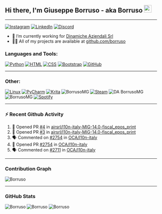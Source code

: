 ## Hi there, I'm Giuseppe Borruso - aka Borruso <img src="https://media.giphy.com/media/hvRJCLFzcasrR4ia7z/giphy.gif" width="25px">

---

[![Instagram](https://img.shields.io/badge/instagram-%23E4405F.svg?&style=for-the-badge&logo=instagram&logoColor=white)](https://www.instagram.com/_borrusogiuseppe)
[![LinkedIn](https://img.shields.io/badge/LinkedIn-0077B5?style=for-the-badge&logo=linkedin&logoColor=white)](https://www.linkedin.com/in/giuseppe-borruso-5310a4208)
[![Discord](https://img.shields.io/badge/Discord-7289DA?style=for-the-badge&logo=discord&logoColor=white)](https://discordapp.com/users/498451140678123520)

- 🔭 I’m currently working for [Dinamiche Aziendali Srl](https://github.com/dinamicheaziendali)
- 👨‍💻 All of my projects are available at [github.com/borruso](https://github.com/borruso)

### Languages and Tools:

[![Python](https://img.shields.io/badge/Python-3776AB?style=for-the-badge&logo=python&logoColor=white)](https://www.python.org)
[![HTML](https://img.shields.io/badge/HTML5-E34F26?style=for-the-badge&logo=html5&logoColor=white)](https://developer.mozilla.org/en-US/docs/Web/HTML)
[![CSS](https://img.shields.io/badge/CSS3-1572B6?style=for-the-badge&logo=css3&logoColor=white)](https://developer.mozilla.org/en-US/docs/Web/CSS)
[![Bootstrap](https://img.shields.io/badge/Bootstrap-563D7C?style=for-the-badge&logo=bootstrap&logoColor=white)](https://getbootstrap.com)
[![GitHub](https://img.shields.io/badge/GitHub-100000?style=for-the-badge&logo=github&logoColor=white)](https://github.com/borruso)

---

### Other:

[![Linux](https://img.shields.io/badge/Linux-FCC624?style=for-the-badge&logo=linux&logoColor=black)](https://www.linux.org)
[![PyCharm](https://img.shields.io/badge/pycharm-143?style=for-the-badge&logo=pycharm&logoColor=black&color=black&labelColor=green)](https://www.jetbrains.com/pycharm)
[![Krita](https://img.shields.io/badge/Krita-203759?style=for-the-badge&logo=krita&logoColor=EEF37B)](https://krita.org)
![BorrusoMG](https://img.shields.io/badge/PlayStation-003791?style=for-the-badge&logo=playstation&logoColor=white)
[![Steam](https://img.shields.io/badge/Steam-000000?style=for-the-badge&logo=steam&logoColor=white)](https://steamcommunity.com/id/BorrusoMG)
![DA BorrusoMG](https://img.shields.io/badge/Epic%20Games-313131?style=for-the-badge&logo=Epic%20Games&logoColor=white)
![BorrusoMG](https://img.shields.io/badge/Riot_Games-D32936?style=for-the-badge&logo=riot-games&logoColor=white)
[![Spotify](https://img.shields.io/badge/Spotify-1ED760?style=for-the-badge&logo=spotify&logoColor=white)](https://open.spotify.com/user/falsi9663?si=bebdd48e74564ed4)

---

### ⚡ Recent Github Activity

<!--START_SECTION:activity-->
1. 💪 Opened PR [#4](https://github.com/airsrl/l10n-italy-MIG-14.0-fiscal_epos_print/pull/4) in [airsrl/l10n-italy-MIG-14.0-fiscal_epos_print](https://github.com/airsrl/l10n-italy-MIG-14.0-fiscal_epos_print)
2. 💪 Opened PR [#3](https://github.com/airsrl/l10n-italy-MIG-14.0-fiscal_epos_print/pull/3) in [airsrl/l10n-italy-MIG-14.0-fiscal_epos_print](https://github.com/airsrl/l10n-italy-MIG-14.0-fiscal_epos_print)
3. 🗣 Commented on [#2754](https://github.com/OCA/l10n-italy/issues/2754) in [OCA/l10n-italy](https://github.com/OCA/l10n-italy)
4. 💪 Opened PR [#2754](https://github.com/OCA/l10n-italy/pull/2754) in [OCA/l10n-italy](https://github.com/OCA/l10n-italy)
5. 🗣 Commented on [#2711](https://github.com/OCA/l10n-italy/issues/2711) in [OCA/l10n-italy](https://github.com/OCA/l10n-italy)
<!--END_SECTION:activity-->

---

### Contribution Graph
![Borruso](https://activity-graph.herokuapp.com/graph?username=borruso&theme=github)

---

### GitHub Stats
![Borruso](https://github-readme-stats.vercel.app/api?username=borruso&show_icons=true&theme=react&count_private=true)
![Borruso](https://github-readme-stats.vercel.app/api/top-langs/?username=borruso&show_icons=true&theme=react&count_private=true)
![Borruso](https://github-readme-streak-stats.herokuapp.com/?user=borruso&show_icons=true&theme=react&count_private=true)
